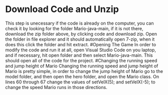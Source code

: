 # Download Code and Unzip
This step is unecessary if the code is already on the computer, you can check it by looking for the folder Mario-java-main, if it is not there, download the zip folder above, by clicking code and download zip. Open the folder in file explorer and it should automatically open 7-zip, when it does this click the folder and hit extract.
#Opening The Game
In order to modify the code and run it at all, open Visual Studio Code on you laptop, and if necessary, hit open folder and then select Mario-java-main. This should open all of the code for the project.
#Changing the running speed and jump height of Mario
Changing the running speed and jump height of Mario is pretty simple, in order to change the jump height of Mario go to the model folder, and then open the hero folder, and open the Mario class. On lines 60 through 67 change the values of  setVelX(5); and   setVelX(-5); to change the speed Mario runs in those directions. 
